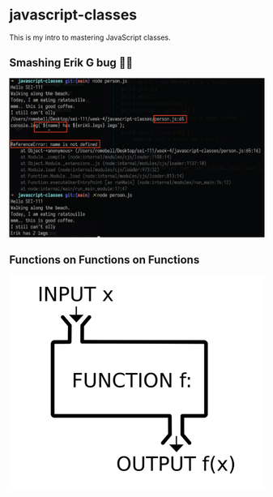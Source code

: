 # javascript-classes
This is my intro to mastering JavaScript classes.

## Smashing Erik G bug 💪🏽

![erik bug](smash_bug.png)

## Functions on Functions on Functions

![function diagram](function_diagram.png)